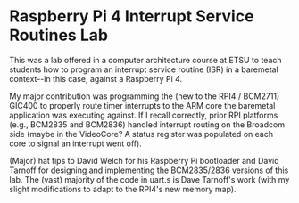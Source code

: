 # Raspberry Pi 4 Interrupt Service Routines Lab
This was a lab offered in a computer architecture course at ETSU to teach students how to program an interrupt service routine (ISR) in a baremetal context--in this case, against a Raspberry Pi 4.

My major contribution was programming the (new to the RPI4 / BCM2711) GIC400 to properly route timer interrupts to the ARM core the baremetal application was executing against. If I recall correctly, prior RPI platforms (e.g., BCM2835 and BCM2836) handled interrupt routing on the Broadcom side (maybe in the VideoCore? A status register was populated on each core to signal an interrupt went off).

(Major) hat tips to David Welch for his Raspberry Pi bootloader and David Tarnoff for designing and implementing the BCM2835/2836 versions of this lab. The (vast) majority of the code in uart.s is Dave Tarnoff's work (with my slight modifications to adapt to the RPI4's new memory map).
